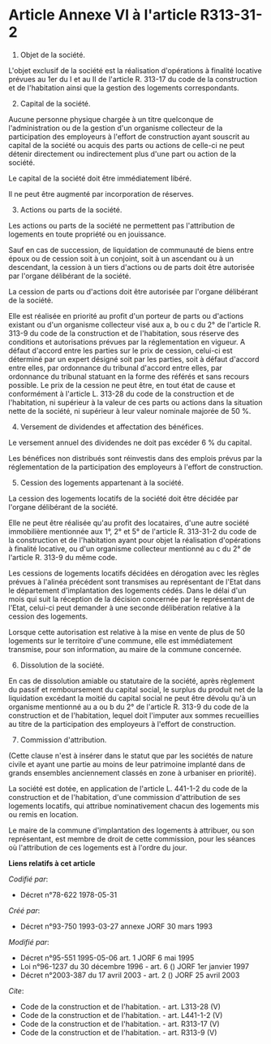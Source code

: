 # Article Annexe VI à l'article R313-31-2

1. Objet de la société. 

L'objet exclusif de la société est la réalisation d'opérations à finalité locative prévues au 1er du I et au II de l'article
R. 313-17 du code de la construction et de l'habitation ainsi que la gestion des logements correspondants. 

2. Capital de la société. 

Aucune personne physique chargée à un titre quelconque de l'administration ou de la gestion d'un organisme collecteur de la
participation des employeurs à l'effort de construction ayant souscrit au capital de la société ou acquis des parts ou
actions de celle-ci ne peut détenir directement ou indirectement plus d'une part ou action de la société. 

Le capital de la société doit être immédiatement libéré. 

Il ne peut être augmenté par incorporation de réserves. 

3. Actions ou parts de la société. 

Les actions ou parts de la société ne permettent pas l'attribution de logements en toute propriété ou en jouissance. 

Sauf en cas de succession, de liquidation de communauté de biens entre époux ou de cession soit à un conjoint, soit à un
ascendant ou à un descendant, la cession à un tiers d'actions ou de parts doit être autorisée par l'organe délibérant de la
société. 

La cession de parts ou d'actions doit être autorisée par l'organe délibérant de la société. 

Elle est réalisée en priorité au profit d'un porteur de parts ou d'actions existant ou d'un organisme collecteur visé aux a,
b ou c du 2° de l'article R. 313-9 du code de la construction et de l'habitation, sous réserve des conditions et
autorisations prévues par la réglementation en vigueur. A défaut d'accord entre les parties sur le prix de cession, celui-ci
est déterminé par un expert désigné soit par les parties, soit à défaut d'accord entre elles, par ordonnance du tribunal
d'accord entre elles, par ordonnance du tribunal statuant en la forme des référés et sans recours possible. Le prix de la
cession ne peut être, en tout état de cause et conformément à l'article L. 313-28 du code de la construction et de
l'habitation, ni supérieur à la valeur de ces parts ou actions dans la situation nette de la société, ni supérieur à leur
valeur nominale majorée de 50 %. 

4. Versement de dividendes et affectation des bénéfices. 

Le versement annuel des dividendes ne doit pas excéder 6 % du capital. 

Les bénéfices non distribués sont réinvestis dans des emplois prévus par la réglementation de la participation des employeurs
à l'effort de construction. 

5. Cession des logements appartenant à la société. 

La cession des logements locatifs de la société doit être décidée par l'organe délibérant de la société. 

Elle ne peut être réalisée qu'au profit des locataires, d'une autre société immobilière mentionnée aux 1°, 2° et 5° de
l'article R. 313-31-2 du code de la construction et de l'habitation ayant pour objet la réalisation d'opérations à finalité
locative, ou d'un organisme collecteur mentionné au c du 2° de l'article R. 313-9 du même code. 

Les cessions de logements locatifs décidées en dérogation avec les règles prévues à l'alinéa précédent sont transmises au
représentant de l'Etat dans le département d'implantation des logements cédés. Dans le délai d'un mois qui suit la réception
de la décision concernée par le représentant de l'Etat, celui-ci peut demander à une seconde délibération relative à la
cession des logements. 

Lorsque cette autorisation est relative à la mise en vente de plus de 50 logements sur le territoire d'une commune, elle est
immédiatement transmise, pour son information, au maire de la commune concernée. 

6. Dissolution de la société. 

En cas de dissolution amiable ou statutaire de la société, après règlement du passif et remboursement du capital social, le
surplus du produit net de la liquidation excédant la moitié du capital social ne peut être dévolu qu'à un organisme mentionné
au a ou b du 2° de l'article R. 313-9 du code de la construction et de l'habitation, lequel doit l'imputer aux sommes
recueillies au titre de la participation des employeurs à l'effort de construction. 

7. Commission d'attribution. 

(Cette clause n'est à insérer dans le statut que par les sociétés de nature civile et ayant une partie au moins de leur
patrimoine implanté dans de grands ensembles anciennement classés en zone à urbaniser en priorité). 

La société est dotée, en application de l'article L. 441-1-2 du code de la construction et de l'habitation, d'une commission
d'attribution de ses logements locatifs, qui attribue nominativement chacun des logements mis ou remis en location. 

Le maire de la commune d'implantation des logements à attribuer, ou son représentant, est membre de droit de cette
commission, pour les séances où l'attribution de ces logements est à l'ordre du jour.

**Liens relatifs à cet article**

_Codifié par_:

  - Décret n°78-622 1978-05-31

_Créé par_:

  - Décret n°93-750 1993-03-27 annexe JORF 30 mars 1993

_Modifié par_:

  - Décret n°95-551 1995-05-06 art. 1 JORF 6 mai 1995
  - Loi n°96-1237 du 30 décembre 1996 - art. 6 () JORF 1er janvier 1997
  - Décret n°2003-387 du 17 avril 2003 - art. 2 () JORF 25 avril 2003

_Cite_:

  - Code de la construction et de l'habitation. - art. L313-28 (V)
  - Code de la construction et de l'habitation. - art. L441-1-2 (V)
  - Code de la construction et de l'habitation. - art. R313-17 (V)
  - Code de la construction et de l'habitation. - art. R313-9 (V)

